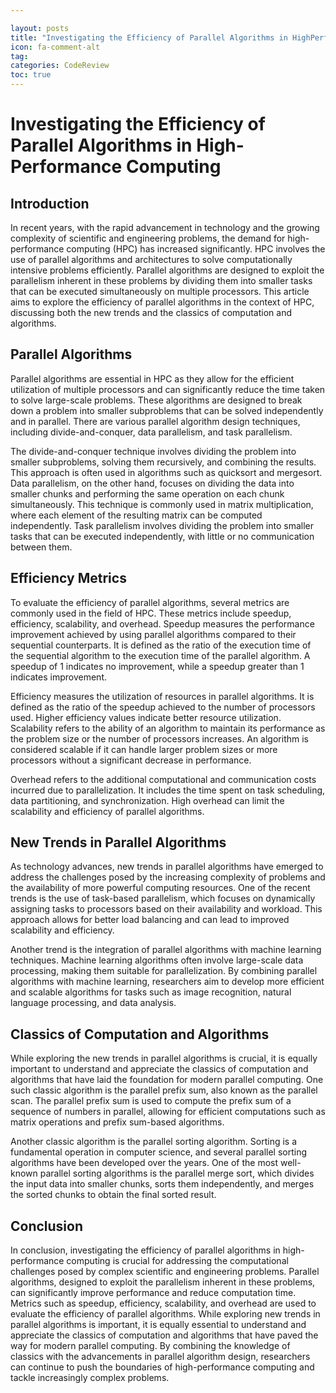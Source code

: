 ```yaml
---

layout: posts
title: "Investigating the Efficiency of Parallel Algorithms in HighPerformance Computing"
icon: fa-comment-alt
tag:      
categories: CodeReview
toc: true
---
```




# Investigating the Efficiency of Parallel Algorithms in High-Performance Computing

## Introduction

In recent years, with the rapid advancement in technology and the growing complexity of scientific and engineering problems, the demand for high-performance computing (HPC) has increased significantly. HPC involves the use of parallel algorithms and architectures to solve computationally intensive problems efficiently. Parallel algorithms are designed to exploit the parallelism inherent in these problems by dividing them into smaller tasks that can be executed simultaneously on multiple processors. This article aims to explore the efficiency of parallel algorithms in the context of HPC, discussing both the new trends and the classics of computation and algorithms.

## Parallel Algorithms

Parallel algorithms are essential in HPC as they allow for the efficient utilization of multiple processors and can significantly reduce the time taken to solve large-scale problems. These algorithms are designed to break down a problem into smaller subproblems that can be solved independently and in parallel. There are various parallel algorithm design techniques, including divide-and-conquer, data parallelism, and task parallelism.

The divide-and-conquer technique involves dividing the problem into smaller subproblems, solving them recursively, and combining the results. This approach is often used in algorithms such as quicksort and mergesort. Data parallelism, on the other hand, focuses on dividing the data into smaller chunks and performing the same operation on each chunk simultaneously. This technique is commonly used in matrix multiplication, where each element of the resulting matrix can be computed independently. Task parallelism involves dividing the problem into smaller tasks that can be executed independently, with little or no communication between them.

## Efficiency Metrics

To evaluate the efficiency of parallel algorithms, several metrics are commonly used in the field of HPC. These metrics include speedup, efficiency, scalability, and overhead. Speedup measures the performance improvement achieved by using parallel algorithms compared to their sequential counterparts. It is defined as the ratio of the execution time of the sequential algorithm to the execution time of the parallel algorithm. A speedup of 1 indicates no improvement, while a speedup greater than 1 indicates improvement.

Efficiency measures the utilization of resources in parallel algorithms. It is defined as the ratio of the speedup achieved to the number of processors used. Higher efficiency values indicate better resource utilization. Scalability refers to the ability of an algorithm to maintain its performance as the problem size or the number of processors increases. An algorithm is considered scalable if it can handle larger problem sizes or more processors without a significant decrease in performance.

Overhead refers to the additional computational and communication costs incurred due to parallelization. It includes the time spent on task scheduling, data partitioning, and synchronization. High overhead can limit the scalability and efficiency of parallel algorithms.

## New Trends in Parallel Algorithms

As technology advances, new trends in parallel algorithms have emerged to address the challenges posed by the increasing complexity of problems and the availability of more powerful computing resources. One of the recent trends is the use of task-based parallelism, which focuses on dynamically assigning tasks to processors based on their availability and workload. This approach allows for better load balancing and can lead to improved scalability and efficiency.

Another trend is the integration of parallel algorithms with machine learning techniques. Machine learning algorithms often involve large-scale data processing, making them suitable for parallelization. By combining parallel algorithms with machine learning, researchers aim to develop more efficient and scalable algorithms for tasks such as image recognition, natural language processing, and data analysis.

## Classics of Computation and Algorithms

While exploring the new trends in parallel algorithms is crucial, it is equally important to understand and appreciate the classics of computation and algorithms that have laid the foundation for modern parallel computing. One such classic algorithm is the parallel prefix sum, also known as the parallel scan. The parallel prefix sum is used to compute the prefix sum of a sequence of numbers in parallel, allowing for efficient computations such as matrix operations and prefix sum-based algorithms.

Another classic algorithm is the parallel sorting algorithm. Sorting is a fundamental operation in computer science, and several parallel sorting algorithms have been developed over the years. One of the most well-known parallel sorting algorithms is the parallel merge sort, which divides the input data into smaller chunks, sorts them independently, and merges the sorted chunks to obtain the final sorted result.

## Conclusion

In conclusion, investigating the efficiency of parallel algorithms in high-performance computing is crucial for addressing the computational challenges posed by complex scientific and engineering problems. Parallel algorithms, designed to exploit the parallelism inherent in these problems, can significantly improve performance and reduce computation time. Metrics such as speedup, efficiency, scalability, and overhead are used to evaluate the efficiency of parallel algorithms. While exploring new trends in parallel algorithms is important, it is equally essential to understand and appreciate the classics of computation and algorithms that have paved the way for modern parallel computing. By combining the knowledge of classics with the advancements in parallel algorithm design, researchers can continue to push the boundaries of high-performance computing and tackle increasingly complex problems.